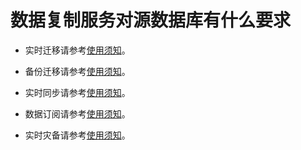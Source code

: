 # 数据复制服务对源数据库有什么要求<a name="drs_01_0106"></a>

-   实时迁移请参考[使用须知](https://support.huaweicloud.com/qs-drs/drs_online_migration.html)。

-   备份迁移请参考[使用须知](https://support.huaweicloud.com/qs-drs/drs_offline_migration.html)。
-   实时同步请参考[使用须知](https://support.huaweicloud.com/qs-drs/drs_06_0003.html)。
-   数据订阅请参考[使用须知](https://support.huaweicloud.com/qs-drs/drs_07_0003.html)。
-   实时灾备请参考[使用须知](https://support.huaweicloud.com/qs-drs/drs_02_0024.html)。

